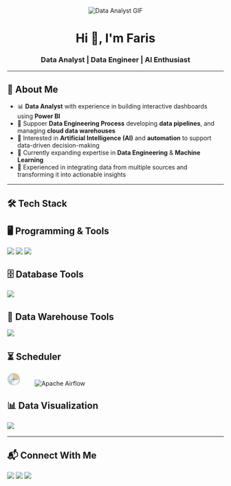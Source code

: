 <!-- Banner / Header -->
<p align="center">
  <img src="https://media.giphy.com/media/to9ZCSI7FZKPhSADo5/giphy.gif" width="400" alt="Data Analyst GIF"/>
</p>

<h1 align="center">Hi 👋, I'm Faris</h1>
<h3 align="center">Data Analyst | Data Engineer | AI Enthusiast</h3>

---

## 📌 About Me

- 📊 **Data Analyst** with experience in building interactive dashboards using **Power BI**  
- 🔄 Suppoer **Data Engineering Process** developing **data pipelines**, and managing **cloud data warehouses**  
- 🤖 Interested in **Artificial Intelligence (AI)** and **automation** to support data-driven decision-making  
- 🌱 Currently expanding expertise in **Data Engineering** & **Machine Learning**  
- 🚀 Experienced in integrating data from multiple sources and transforming it into actionable insights  

---


## 🛠 Tech Stack

## 🖥 Programming & Tools
<p>
  <img src="https://www.vectorlogo.zone/logos/python/python-ar21.svg" height="40"/>
  <img src="https://www.vectorlogo.zone/logos/jupyter/jupyter-ar21.svg" height="40"/>
  <img src="https://code.visualstudio.com/assets/images/code-stable.png" height="40"/>
</p>

## 🗄 Database Tools
<p>
  <img src="https://www.vectorlogo.zone/logos/postgresql/postgresql-ar21.svg" height="40"/>
</p>

## 🏢 Data Warehouse Tools
<p>
  <img src="https://www.vectorlogo.zone/logos/google_bigquery/google_bigquery-ar21.svg" height="40"/>
</p>

## ⏳ Scheduler
<p>
  <img src="./windows-task-scheduler.jpeg" height="30" alt="Windows Task Scheduler Logo" style="margin-right: 30px;"/>
  <img src="https://upload.wikimedia.org/wikipedia/commons/d/de/AirflowLogo.png" height="30" alt="Apache Airflow"/>
</p>


## 📊 Data Visualization
<p>
  <img src="https://www.vectorlogo.zone/logos/microsoft_powerbi/microsoft_powerbi-ar21.svg" height="100"/>
</p>

---

## 📬 Connect With Me
<p>
  <a href="mailto:m.alfarisy797@gmail.com"><img src="https://cdn.worldvectorlogo.com/logos/official-gmail-icon-2020-.svg" width="30"/></a>
  <a href="https://www.linkedin.com/in/m-alfarisy97/"><img src="https://cdn.worldvectorlogo.com/logos/linkedin-icon-2.svg" width="30"/></a>
  <a href="https://public.tableau.com/app/profile/muhammad.al.farisy6147"><img src="https://cdn.worldvectorlogo.com/logos/tableau-software.svg" width="80"/></a>
</p>
